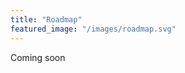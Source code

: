 ```yaml
---
title: "Roadmap"
featured_image: "/images/roadmap.svg"
---
```

Coming soon
<!--
Genestorian is a project that will involve the development of:

1. A standard file format to document genetic engineering steps
2. A web application to generate this documentation in the browser or programmatically
3. A web application with a database to store such information

None of the above software components, which will improve open reproducible science, exists as Open Source, and proprietary solutions do not cover the use-case of model organism research.

## 1. A file format for genetic engineering

Genestorian will store the genetic engineering steps followed to generate new entities from existing ones. The problem is that, as of now, no open file format exists to store this information. Developing a file format to record genetic engineering steps will set the foundations of Genestorian, but will also allow you to share your cloning strategy with others in an unambiguous way, that can also be read by computers.

The file will store the biological entities and the cloning steps in two different lists. Think about it like a family tree file, where you would store objects representing people in one list, and objects representing their relations in another list.
<details>
  <summary>Familiar with <code>.json?</code> Click here to see how the final format may look!</summary>

```
{
    "entities": [
        {
            "type": "Circular",
            "id": "pFA6a",
            "source": {...}
        },
        {...}
    ],
    "steps": [
        {
        "inputs": [{...},{...}],
        "output": {...},
        "method": {...},
        "proofs": [{...},{...}]
        },
        {...}
    ]
}
```
</details>

## 2. A web application to visualize and generate these files

That file format sounds interesting... But who wants to type all that? The next step is to build a web interface where you can generate this documentation in the browser. We will also build a web API so that you can generate this documentation programmatically with your favourite programming language.

The interface will be modular, and will allow the user to fully document the history of a DNA molecule, kind of like a family tree building tool. See an early example of the interface [here](/html/web_interface/index.html).

## 3. A web application with a database to store such information

Once the file format exists, and we have an easy way to generate this documentation, the next step is to build a database where this information can be stored, and a web application to access or enter information.

This is when strains and alleles come into play. Since existing strains are used to generate new ones by genetic engineering or sexual crossing, the same allele is present in multiple strains. The database will ensure that there is a single entry for each allele, which will contain the information of how it was generated. Additionally, it will record in which strains the allele is present, and how it was transmitted between them.

So now we have two genealogies to keep, that will be managed by two parts of the database: one for the DNA sequences (to know how they were engineered) and one for the strains (to know in which strains new alleles enter the collection, and how they are inherited). Below you can find a simplified scheme of database entities associated with biological resources and their relations.

<div class="figure_box">

{{< figure src="/images/database.svg" alt="database_image" >}}

<span class="span_biological_resource">Biological resources</span> will be mapped to entities in a relational database. Abstract entities in the database referred to as <span class="span_abstract_entity">sources</span> will store the information of the strain/plasmid generation process.  Genestorian will leverage <span class="span_bioinformatic_resource"> bioinformatic resources</span> to access genomic DNA sequences (like the Ensembl API), and to generate allele and plasmid sequences (in silico molecular biology libraries).

</div>

Here is a demo of a prototype of the web application. If you have some ideas or feedback, please [send an email](mailto:genestorian@gmail.com).

{{< youtube 34GMuHpl7f0 >}}
-->
